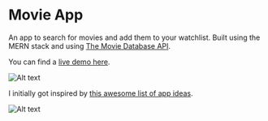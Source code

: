 # Movie App

An app to search for movies and add them to your watchlist. Built using the MERN stack and using [The Movie Database API](https://www.themoviedb.org).

You can find a [live demo here](https://frozen-reaches-76353.herokuapp.com/).

![Alt text](Demo1.png?raw=true "Movieapp")

I initially got inspired by [this awesome list of app ideas](https://github.com/florinpop17/app-ideas/blob/master/Projects/3-Advanced/Movie-App.md).

![Alt text](Demo2.png?raw=true "Movieapp")

